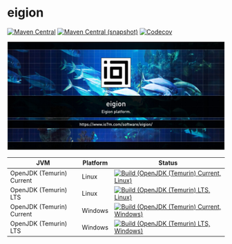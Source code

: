 eigion
===

[![Maven Central](https://img.shields.io/maven-central/v/com.io7m.eigion/com.io7m.eigion.svg?style=flat-square)](http://search.maven.org/#search%7Cga%7C1%7Cg%3A%22com.io7m.eigion%22)
[![Maven Central (snapshot)](https://img.shields.io/nexus/s/https/s01.oss.sonatype.org/com.io7m.eigion/com.io7m.eigion.svg?style=flat-square)](https://s01.oss.sonatype.org/content/repositories/snapshots/com/io7m/eigion/)
[![Codecov](https://img.shields.io/codecov/c/github/io7m/eigion.svg?style=flat-square)](https://codecov.io/gh/io7m/eigion)

![eigion](./src/site/resources/eigion.jpg?raw=true)

| JVM | Platform | Status |
|-----|----------|--------|
| OpenJDK (Temurin) Current | Linux | [![Build (OpenJDK (Temurin) Current, Linux)](https://img.shields.io/github/actions/workflow/status/io7m/eigion/workflows/main.linux.temurin.current.yml)](https://github.com/io7m/eigion/actions?query=workflow%3Amain.linux.temurin.current)|
| OpenJDK (Temurin) LTS | Linux | [![Build (OpenJDK (Temurin) LTS, Linux)](https://img.shields.io/github/actions/workflow/status/io7m/eigion/workflows/main.linux.temurin.lts.yml)](https://github.com/io7m/eigion/actions?query=workflow%3Amain.linux.temurin.lts)|
| OpenJDK (Temurin) Current | Windows | [![Build (OpenJDK (Temurin) Current, Windows)](https://img.shields.io/github/actions/workflow/status/io7m/eigion/workflows/main.windows.temurin.current.yml)](https://github.com/io7m/eigion/actions?query=workflow%3Amain.windows.temurin.current)|
| OpenJDK (Temurin) LTS | Windows | [![Build (OpenJDK (Temurin) LTS, Windows)](https://img.shields.io/github/actions/workflow/status/io7m/eigion/workflows/main.windows.temurin.lts.yml)](https://github.com/io7m/eigion/actions?query=workflow%3Amain.windows.temurin.lts)|
